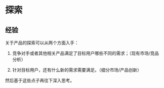 # 探索

## 经验

关于产品的探索可以从两个方面入手：

1. 竞争对手或者其他相关产品满足了目标用户哪些不同的需求；（现有市场/竞品分析）

2. 针对目标用户，还有什么新的需求需要满足。（细分市场/产品创新）

然后基于这些点子再往下深入思考。

